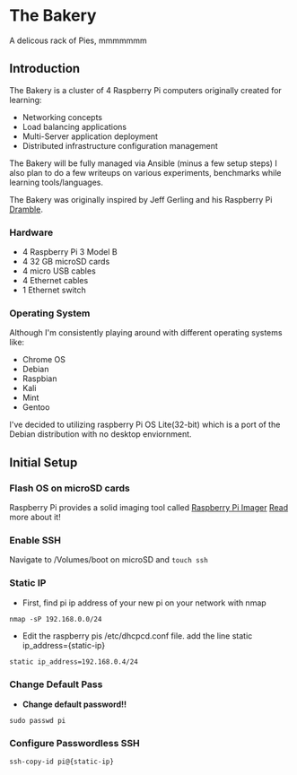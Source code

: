 # The Bakery

A delicous rack of Pies, mmmmmmm

## Introduction

The Bakery is a cluster of 4 Raspberry Pi computers originally created for learning:

- Networking concepts
- Load balancing applications
- Multi-Server application deployment
- Distributed infrastructure configuration management

The Bakery will be fully managed via Ansible (minus a few setup steps)
I also plan to do a few writeups on various experiments, benchmarks while learning tools/languages. 

The Bakery was originally inspired by Jeff Gerling and his Raspberry Pi [Dramble](https://www.pidramble.com/).

### Hardware

- 4 Raspberry Pi 3 Model B
- 4 32 GB microSD cards 
- 4 micro USB cables 
- 4 Ethernet cables 
- 1 Ethernet switch 

### Operating System

Although I'm consistently playing around with different operating systems like:

- Chrome OS
- Debian
- Raspbian
- Kali
- Mint
- Gentoo

I've decided to utilizing raspberry Pi OS Lite(32-bit) which is a port of the Debian
distribution with no desktop enviornment.

## Initial Setup

### Flash OS on microSD cards
Raspberry Pi provides a solid imaging tool called 
[Raspberry Pi Imager](https://www.raspberrypi.org/downloads/)
[Read](https://www.raspberrypi.org/blog/raspberry-pi-imager-imaging-utility/) more about it! 

### Enable SSH
Navigate to /Volumes/boot on microSD and `touch ssh`

### Static IP

- First, find pi ip address of your new pi on your network with nmap
```shell
nmap -sP 192.168.0.0/24
```

- Edit the raspberry pis /etc/dhcpcd.conf file.
add the line static ip_address={static-ip}

```txt
static ip_address=192.168.0.4/24
```

### Change Default Pass

- **Change default password!!**
```shell
sudo passwd pi
```

### Configure Passwordless SSH
```shell
ssh-copy-id pi@{static-ip}
```

